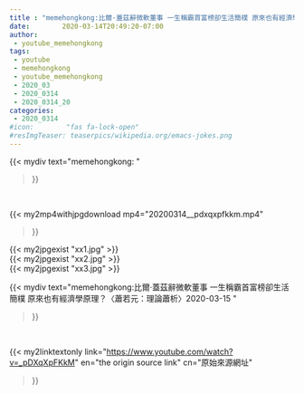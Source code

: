 ```yaml
---
title : "memehongkong:比爾·蓋茲辭微軟董事 一生稱霸首富榜卻生活簡樸 原來也有經濟學原理？〈蕭若元：理論蕭析〉2020-03-15 "
date:        2020-03-14T20:49:20-07:00
author:
 - youtube_memehongkong
tags:
 - youtube
 - memehongkong
 - youtube_memehongkong
 - 2020_03
 - 2020_0314
 - 2020_0314_20
categories:
 - 2020_0314
#icon:        "fas fa-lock-open"
#resImgTeaser: teaserpics/wikipedia.org/emacs-jokes.png
---
```


{{< mydiv text="memehongkong: "
>}}
<br>


{{< my2mp4withjpgdownload mp4="20200314__pdxqxpfkkm.mp4"
>}}

{{< my2jpgexist "xx1.jpg" >}}<br>
{{< my2jpgexist "xx2.jpg" >}}<br>
{{< my2jpgexist "xx3.jpg" >}}<br>



{{< mydiv text="memehongkong:比爾·蓋茲辭微軟董事 一生稱霸首富榜卻生活簡樸 原來也有經濟學原理？〈蕭若元：理論蕭析〉2020-03-15 "
>}}
<br>

{{< my2linktextonly link="https://www.youtube.com/watch?v=_pDXqXpFKkM"
en="the origin source link" cn="原始來源網址"
>}}


<br>

